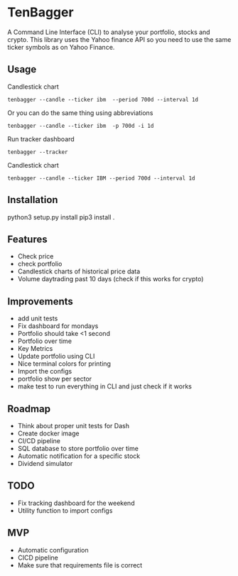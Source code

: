 # TenBagger
A Command Line Interface (CLI) to analyse your portfolio, stocks and crypto. This library uses the Yahoo finance API so you need to use the same ticker symbols as on Yahoo Finance.

## Usage
Candlestick chart
```
tenbagger --candle --ticker ibm  --period 700d --interval 1d
```
Or you can do the same thing using abbreviations

```
tenbagger --candle --ticker ibm  -p 700d -i 1d
```

Run tracker dashboard
```
tenbagger --tracker
```

Candlestick chart 
```
tenbagger --candle --ticker IBM --period 700d --interval 1d
```

## Installation
python3 setup.py install
pip3 install .

## Features
- Check price
- check portfolio
- Candlestick charts of historical price data
- Volume daytrading past 10 days (check if this works for crypto)

## Improvements
- add unit tests
- Fix dashboard for mondays
- Portfolio should take <1 second
- Portfolio over time
- Key Metrics
- Update portfolio using CLI
- Nice terminal colors for printing
- Import the configs
- portfolio show per sector
- make test to run everything in CLI and just check if it works

## Roadmap
- Think about proper unit tests for Dash
- Create docker image
- CI/CD pipeline
- SQL database to store portfolio over time
- Automatic notification for a specific stock
- Dividend simulator

## TODO
- Fix tracking dashboard for the weekend
- Utility function to import configs

## MVP
- Automatic configuration
- CICD pipeline
- Make sure that requirements file is correct
